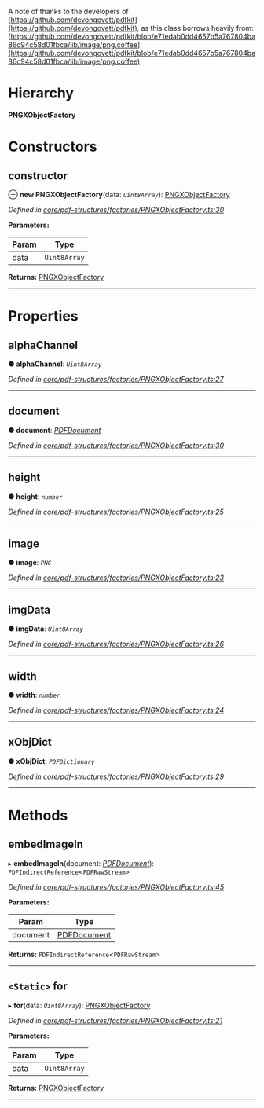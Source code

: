 

A note of thanks to the developers of [https://github.com/devongovett/pdfkit](https://github.com/devongovett/pdfkit), as this class borrows heavily from: [https://github.com/devongovett/pdfkit/blob/e71edab0dd4657b5a767804ba86c94c58d01fbca/lib/image/png.coffee](https://github.com/devongovett/pdfkit/blob/e71edab0dd4657b5a767804ba86c94c58d01fbca/lib/image/png.coffee)

# Hierarchy

**PNGXObjectFactory**

# Constructors

<a id="constructor"></a>

##  constructor

⊕ **new PNGXObjectFactory**(data: *`Uint8Array`*): [PNGXObjectFactory](_core_pdf_structures_factories_pngxobjectfactory_.pngxobjectfactory.md)

*Defined in [core/pdf-structures/factories/PNGXObjectFactory.ts:30](https://github.com/Hopding/pdf-lib/blob/fd948bf/src/core/pdf-structures/factories/PNGXObjectFactory.ts#L30)*

**Parameters:**

| Param | Type |
| ------ | ------ |
| data | `Uint8Array` |

**Returns:** [PNGXObjectFactory](_core_pdf_structures_factories_pngxobjectfactory_.pngxobjectfactory.md)

___

# Properties

<a id="alphachannel"></a>

##  alphaChannel

**● alphaChannel**: *`Uint8Array`*

*Defined in [core/pdf-structures/factories/PNGXObjectFactory.ts:27](https://github.com/Hopding/pdf-lib/blob/fd948bf/src/core/pdf-structures/factories/PNGXObjectFactory.ts#L27)*

___
<a id="document"></a>

##  document

**● document**: *[PDFDocument](_core_pdf_document_pdfdocument_.pdfdocument.md)*

*Defined in [core/pdf-structures/factories/PNGXObjectFactory.ts:30](https://github.com/Hopding/pdf-lib/blob/fd948bf/src/core/pdf-structures/factories/PNGXObjectFactory.ts#L30)*

___
<a id="height"></a>

##  height

**● height**: *`number`*

*Defined in [core/pdf-structures/factories/PNGXObjectFactory.ts:25](https://github.com/Hopding/pdf-lib/blob/fd948bf/src/core/pdf-structures/factories/PNGXObjectFactory.ts#L25)*

___
<a id="image"></a>

##  image

**● image**: *`PNG`*

*Defined in [core/pdf-structures/factories/PNGXObjectFactory.ts:23](https://github.com/Hopding/pdf-lib/blob/fd948bf/src/core/pdf-structures/factories/PNGXObjectFactory.ts#L23)*

___
<a id="imgdata"></a>

##  imgData

**● imgData**: *`Uint8Array`*

*Defined in [core/pdf-structures/factories/PNGXObjectFactory.ts:26](https://github.com/Hopding/pdf-lib/blob/fd948bf/src/core/pdf-structures/factories/PNGXObjectFactory.ts#L26)*

___
<a id="width"></a>

##  width

**● width**: *`number`*

*Defined in [core/pdf-structures/factories/PNGXObjectFactory.ts:24](https://github.com/Hopding/pdf-lib/blob/fd948bf/src/core/pdf-structures/factories/PNGXObjectFactory.ts#L24)*

___
<a id="xobjdict"></a>

##  xObjDict

**● xObjDict**: *`PDFDictionary`*

*Defined in [core/pdf-structures/factories/PNGXObjectFactory.ts:29](https://github.com/Hopding/pdf-lib/blob/fd948bf/src/core/pdf-structures/factories/PNGXObjectFactory.ts#L29)*

___

# Methods

<a id="embedimagein"></a>

##  embedImageIn

▸ **embedImageIn**(document: *[PDFDocument](_core_pdf_document_pdfdocument_.pdfdocument.md)*): `PDFIndirectReference`<`PDFRawStream`>

*Defined in [core/pdf-structures/factories/PNGXObjectFactory.ts:45](https://github.com/Hopding/pdf-lib/blob/fd948bf/src/core/pdf-structures/factories/PNGXObjectFactory.ts#L45)*

**Parameters:**

| Param | Type |
| ------ | ------ |
| document | [PDFDocument](_core_pdf_document_pdfdocument_.pdfdocument.md) |

**Returns:** `PDFIndirectReference`<`PDFRawStream`>

___
<a id="for"></a>

## `<Static>` for

▸ **for**(data: *`Uint8Array`*): [PNGXObjectFactory](_core_pdf_structures_factories_pngxobjectfactory_.pngxobjectfactory.md)

*Defined in [core/pdf-structures/factories/PNGXObjectFactory.ts:21](https://github.com/Hopding/pdf-lib/blob/fd948bf/src/core/pdf-structures/factories/PNGXObjectFactory.ts#L21)*

**Parameters:**

| Param | Type |
| ------ | ------ |
| data | `Uint8Array` |

**Returns:** [PNGXObjectFactory](_core_pdf_structures_factories_pngxobjectfactory_.pngxobjectfactory.md)

___

